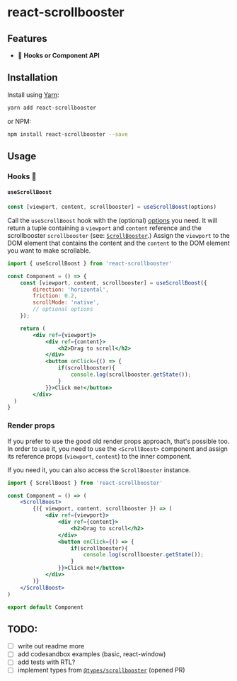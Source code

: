 # react-scrollbooster

## Features

- 🎣 **Hooks or Component API**

## Installation

Install using [Yarn](https://yarnpkg.com):

```sh
yarn add react-scrollbooster
```

or NPM:

```sh
npm install react-scrollbooster --save
```

## Usage

### Hooks 🎣

#### `useScrollBoost`

```js
const [viewport, content, scrollbooster] = useScrollBoost(options)
```

Call the `useScrollBoost` hook with the (optional)
[options](#options) you need. It will return a tuple containing a `viewport` and `content` reference and the
scrollbooster `scrollbooster` (see:
[`ScrollBooster`](https://github.com/ilyashubin/scrollbooster).)
Assign the `viewport` to the DOM element that contains the content and the `content` to the DOM element you want to make scrollable.

```jsx
import { useScrollBoost } from 'react-scrollbooster'

const Component = () => {
    const [viewport, content, scrollbooster] = useScrollBoost({
        direction: 'horizontal',
        friction: 0.2,
        scrollMode: 'native',
        // optional options
    });

    return (
        <div ref={viewport}>
            <div ref={content}>
                <h2>Drag to scroll</h2>
            </div>
            <button onClick={() => {
                if(scrollbooster){
                    console.log(scrollbooster.getState());
                }
            }}>Click me!</button>
        </div>
  )
}
```

### Render props

If you prefer to use the good old render props approach, that's possible too. In order to use it, you need to use the `<ScrollBoost>` component and assign its reference props (`viewport`, `content`) to the inner component.

If you need it, you can also access the
`ScrollBooster` instance.

```jsx
import { ScrollBoost } from 'react-scrollbooster'

const Component = () => (
    <ScrollBoost>
        {({ viewport, content, scrollbooster }) => (
            <div ref={viewport}>
                <div ref={content}>
                    <h2>Drag to scroll</h2>
                </div>
                <button onClick={() => {
                    if(scrollbooster){
                        console.log(scrollbooster.getState());
                    }
                }}>Click me!</button>
            </div>
        )}
    </ScrollBoost>
)

export default Component
```

## TODO:

- [ ] write out readme more
- [ ] add codesandbox examples (basic, react-window)
- [ ] add tests with RTL?
- [ ] implement types from [`@types/scrollbooster`](https://github.com/DefinitelyTyped/DefinitelyTyped/pull/42745) (opened PR)
